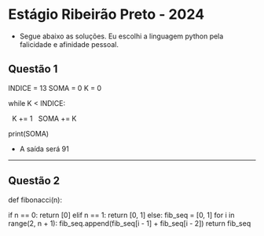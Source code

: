 # Estágio Ribeirão Preto - 2024
- Segue abaixo as soluções. Eu escolhi a linguagem python pela falicidade e afinidade pessoal.



## Questão 1


INDICE = 13
SOMA = 0
K = 0

while K < INDICE:

  K += 1
  SOMA += K

print(SOMA)



- A saída será 91
-----------------

## Questão 2

def fibonacci(n):

if n == 0:
    return [0]
  elif n == 1:
    return [0, 1]
  else:
    fib_seq = [0, 1]
    for i in range(2, n + 1):
      fib_seq.append(fib_seq[i - 1] + fib_seq[i - 2])
    return fib_seq
